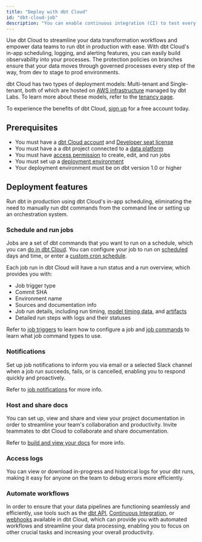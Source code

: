 ```yaml
---
title: "Deploy with dbt Cloud"
id: "dbt-cloud-job"
description: "You can enable continuous integration (CI) to test every single change prior to deploying the code to production just like in a software development workflow."
---
```


Use dbt Cloud to streamline your data transformation workflows and empower data teams to run dbt in production with ease. With dbt Cloud's in-app scheduling, logging, and alerting features, you can easily build observability into your processes. The protection policies on branches ensure that your data moves through governed processes every step of the way, from dev to stage to prod environments.

dbt Cloud has two types of deployment models: Multi-tenant and Single-tenant, both of which are hosted on [AWS infrastructure](/docs/cloud/about-cloud/architecture) managed by dbt Labs. To learn more about these models, refer to the [tenancy page](/docs/cloud/about-cloud/tenancy).

To experience the benefits of dbt Cloud, [sign up](https://cloud.getdbt.com/signup/) for a free account 
today. 

## Prerequisites

- You must have a [dbt Cloud account](https://www.getdbt.com/signup/) and [Developer seat license](/docs/cloud/manage-access/seats-and-users)
- You must have a a dbt project connected to a [data platform](/docs/cloud/connect-data-platform/connect-your-database)
- You must have [access permission](/docs/cloud/manage-access/about-access) to create, edit, and run jobs
- You must set up a [deployment environment](/docs/collaborate/environments/dbt-cloud-environments) 
- Your deployment environment must be on dbt version 1.0 or higher

<Lightbox src ="/img/dbt-cloud-jobs.gif" width="85%" title="An overview of a dbt Cloud job run"/>

## Deployment features

Run dbt in production using dbt Cloud's in-app scheduling, eliminating the need to manually run dbt commands from the command line or setting up an orchestration system. 

### Schedule and run jobs

 Jobs are a set of dbt commands that you want to run on a schedule, which you can [do in dbt Cloud](/docs/quickstarts/dbt-cloud/bigquery#create-and-run-a-job). You can configure your job to run on [scheduled](/docs/deploy/job-triggers#schedule-days) days and time, or enter a [custom cron schedule](/docs/deploy/job-triggers#custom-cron-schedules).
 
 Each job run in dbt Cloud will have a run status and a run overview, which provides you with:

-  Job trigger type
- Commit SHA
- Environment name
- Sources and documentation info 
- Job run details, including run timing, [model timing data](/docs/dbt-versions/release-notes/January-2022/model-timing-more), and [artifacts](/docs/deploy/artifacts)
- Detailed run steps with logs and their statuses

Refer to [job triggers](/docs/deploy/job-triggers) to learn how to configure a job and [job commands](/docs/deploy/job-commands) to learn what job command types to use. 

<Lightbox src ="/img/docs/dbt-cloud/using-dbt-cloud/triggers.jpg" width="85%" title="Configuring your job triggers"/>

<!--<Tabs>

<TabItem value="schedulejobs" label="Job triggers">

Configure your job to run on [scheduled](/docs/deploy/job-triggers#schedule-days) days and time, or enter a [custom cron schedule](/docs/deploy/job-triggers#custom-cron-schedules). Refer to [job triggers](/docs/deploy/job-triggers) for more details.

<Lightbox src ="/img/docs/dbt-cloud/using-dbt-cloud/triggers.jpg" width="85%" title="Configuring your job triggers"/>

</TabItem>

<TabItem value="createjob" label="How to create a job">

1. Create a new job by clicking **Deploy** in the header, click **Jobs** and then **Create job**.
2. Provide a job name, for example "Production run". 
2. Under **Environment**, add the following:
    * **Environment** &mdash; Link to an existing deployment environment
    * **dbt Version** &mdash; Select the environment [version](/docs/dbt-versions/core). We recommend the most recent version
    * **Target Name** &mdash; Define the [target name](/docs/build/custom-target-names) for any dbt cloud job to correspond to settings in your project
    * **Threads** &mdash; The default value will be 4 [threads](/docs/get-started/connection-profiles#understanding-threads)

3. Define [environment variables](/docs/build/environment-variables) if you wish to customize the behavior of your project

<Lightbox src ="/img/docs/dbt-cloud/using-dbt-cloud/create-new-job.jpg" width="85%" title="Configuring your environment job settings"/>

4. Under **Execution Settings**, you can configure the fields needed to execute your job:

    * **Run Timeout** &mdash; Configure the number of seconds a run will execute before it's cancelled by dbt Cloud. Setting this to 0 means it'll never time out runs for that job.   
    * **Defer to a previous run state** &mdash; Select a production job you want to [defer](/docs/deploy/cloud-ci-job#deferral-and-state-comparison) to. This enables dbt Cloud to examine the artifacts from the most recent, successful run of that job and determine new and modified resources. 
    * **Generate docs on run** checkbox &mdash; Configure the job to automatically [generate project docs](/docs/collaborate/build-and-view-your-docs) each time this job runs
    * **Run on source freshness** checkbox &mdash;  Configure [dbt source freshness](/docs/deploy/source-freshness) as the first step of this job, without breaking subsequent steps
    * **Commands** &mdash; Add or remove [job commands](/docs/deploy/job-commands), which are specific tasks you set in your dbt Cloud jobs

<Lightbox src ="/img/docs/dbt-cloud/using-dbt-cloud/execution-settings.jpg" width="85%" title="Configuring your execution job settings"/>

5. Under the **Triggers** section, you can configure when and how dbt should trigger the job. Refer to [job triggers](/docs/deploy/job-triggers) for more details.

    * **Schedule** tab &mdash; Use the **Run on schedule** toggle to configure your job to run on [scheduled](/docs/deploy/job-triggers#schedule-days) days and time, or enter a [custom cron schedule](/docs/deploy/job-triggers#custom-cron-schedules)
    * **Continuous Integration** tab &mdash; Configure [continuous integration (CI)](/docs/deploy/cloud-ci-job) to run when someone opens a new pull request in your dbt repository
    * **API** tab &mdash; Use the [dbt API](/docs/dbt-cloud-apis/overview) to trigger a job or send events to other systems

<Lightbox src ="/img/docs/dbt-cloud/using-dbt-cloud/triggers.jpg" width="85%" title="Configuring your job triggers"/>

6. Select **Save**, then click **Run Now** to run your job. Click the run and watch its progress under "Run history." 

</TabItem>
</Tabs>
-->

### Notifications

Set up job notifications to inform you via email or a selected Slack channel when a job run succeeds, fails, or is cancelled, enabling you to respond quickly and proactively.  

Refer to [job notifications](/docs/deploy/job-notifications) for more info. 

### Host and share docs

You can set up, view and share and view your project documentation in order to streamline your team's collaboration and productivity. Invite teammates to dbt Cloud to collaborate and share documentation. 

Refer to [build and view your docs](/docs/collaborate/build-and-view-your-docs) for more info.

### Access logs

You can view or download in-progress and historical logs for your dbt runs, making it easy for anyone on the team to debug errors more efficiently.

<Lightbox src="/img/docs/dbt-cloud/deployment/access-logs.jpg" width="85%" title="test" />

### Automate workflows

In order to ensure that your data pipelines are functioning seamlessly and efficiently, use tools such as the [dbt API](/docs/dbt-cloud-apis/overview), [Continuous Integration](/docs/deploy/cloud-ci-job), or [webhooks](/docs/deploy/webhooks) available in dbt Cloud, which can provide you with automated workflows and streamline your data processing, enabling you to focus on other crucial tasks and increasing your overall productivity.

